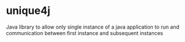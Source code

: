 # unique4j
Java library to allow only single instance of a java application to run and communication between first instance and subsequent instances
